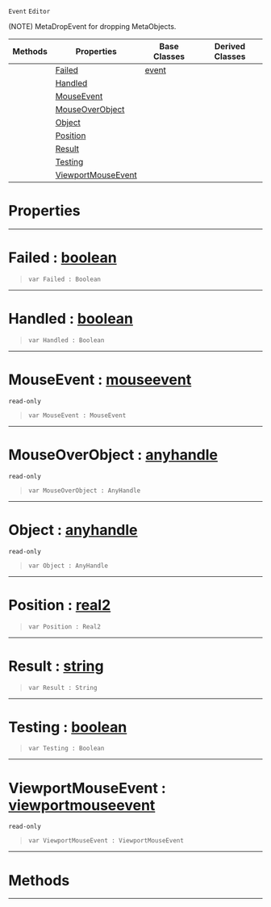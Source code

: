  `Event` `Editor`



(NOTE) MetaDropEvent for dropping MetaObjects.

|Methods|Properties|Base Classes|Derived Classes|
|---|---|---|---|
| |[ Failed](https://github.com/ZilchEngine/ZilchDocs/blob/master/code_reference/class_reference/metadropevent.markdown#failed-zero-engine-docum)|[event](https://github.com/ZilchEngine/ZilchDocs/blob/master/code_reference/class_reference/event.markdown)| |
| |[ Handled](https://github.com/ZilchEngine/ZilchDocs/blob/master/code_reference/class_reference/metadropevent.markdown#handled-zero-engine-docu)| | |
| |[ MouseEvent](https://github.com/ZilchEngine/ZilchDocs/blob/master/code_reference/class_reference/metadropevent.markdown#mouseevent-zero-engine-d)| | |
| |[ MouseOverObject](https://github.com/ZilchEngine/ZilchDocs/blob/master/code_reference/class_reference/metadropevent.markdown#mouseoverobject-zero-eng)| | |
| |[ Object](https://github.com/ZilchEngine/ZilchDocs/blob/master/code_reference/class_reference/metadropevent.markdown#object-zero-engine-docum)| | |
| |[ Position](https://github.com/ZilchEngine/ZilchDocs/blob/master/code_reference/class_reference/metadropevent.markdown#position-zero-engine-doc)| | |
| |[ Result](https://github.com/ZilchEngine/ZilchDocs/blob/master/code_reference/class_reference/metadropevent.markdown#result-zero-engine-docum)| | |
| |[ Testing](https://github.com/ZilchEngine/ZilchDocs/blob/master/code_reference/class_reference/metadropevent.markdown#testing-zero-engine-docu)| | |
| |[ ViewportMouseEvent](https://github.com/ZilchEngine/ZilchDocs/blob/master/code_reference/class_reference/metadropevent.markdown#viewportmouseevent-zero)| | |


 #  Properties


---  
 #  Failed : [boolean](https://github.com/ZilchEngine/ZilchDocs/blob/master/code_reference/nada_base_types/boolean.markdown)

> 
> ``` lang=cpp, name=Nada
> var Failed : Boolean


---  
 #  Handled : [boolean](https://github.com/ZilchEngine/ZilchDocs/blob/master/code_reference/nada_base_types/boolean.markdown)

> 
> ``` lang=cpp, name=Nada
> var Handled : Boolean


---  
 #  MouseEvent : [mouseevent](https://github.com/ZilchEngine/ZilchDocs/blob/master/code_reference/class_reference/mouseevent.markdown)

 `read-only`

> 
> ``` lang=cpp, name=Nada
> var MouseEvent : MouseEvent


---  
 #  MouseOverObject : [anyhandle](https://github.com/ZilchEngine/ZilchDocs/blob/master/code_reference/nada_base_types/anyhandle.markdown)

 `read-only`

> 
> ``` lang=cpp, name=Nada
> var MouseOverObject : AnyHandle


---  
 #  Object : [anyhandle](https://github.com/ZilchEngine/ZilchDocs/blob/master/code_reference/nada_base_types/anyhandle.markdown)

 `read-only`

> 
> ``` lang=cpp, name=Nada
> var Object : AnyHandle


---  
 #  Position : [real2](https://github.com/ZilchEngine/ZilchDocs/blob/master/code_reference/nada_base_types/real2.markdown)

> 
> ``` lang=cpp, name=Nada
> var Position : Real2


---  
 #  Result : [string](https://github.com/ZilchEngine/ZilchDocs/blob/master/code_reference/nada_base_types/string.markdown)

> 
> ``` lang=cpp, name=Nada
> var Result : String


---  
 #  Testing : [boolean](https://github.com/ZilchEngine/ZilchDocs/blob/master/code_reference/nada_base_types/boolean.markdown)

> 
> ``` lang=cpp, name=Nada
> var Testing : Boolean


---  
 #  ViewportMouseEvent : [viewportmouseevent](https://github.com/ZilchEngine/ZilchDocs/blob/master/code_reference/class_reference/viewportmouseevent.markdown)

 `read-only`

> 
> ``` lang=cpp, name=Nada
> var ViewportMouseEvent : ViewportMouseEvent


---  
 #  Methods


---  
 

 